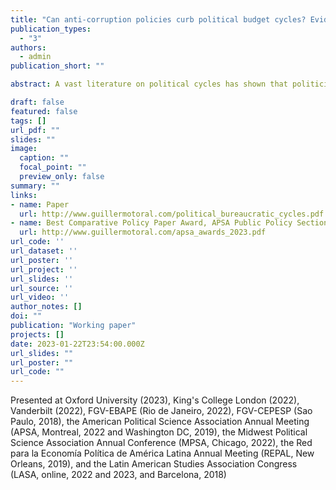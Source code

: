 ```yaml
---
title: "Can anti-corruption policies curb political budget cycles? Evidence from public employment in Brazil"
publication_types:
  - "3"
authors:
  - admin
publication_short: ""

abstract: A vast literature on political cycles has shown that politicians often manipulate policy tools ahead of elections to win votes. Yet much less is known about the effects of policies designed to constrain these cycles. I argue that legal constraints on politicians' discretion over tools like spending, debt, transfers, or hires ahead of elections simply displace ?and can even exacerbate? such cycles. I demonstrate these unintended consequences using large, monthly panels of Brazilian municipalities to measure cycles in public employment. Federal laws ban hiring and firing bureaucrats in a 6-month period around elections. Consistent with politicians anticipating and strategically responding to these constraints, hiring decreases during this freeze period, but increases in the months before the ban. Cycles are not restricted to political advisers or to temporary employees ? they are present across all levels of the bureaucracy and in the civil service too. These patterns are even more pronounced in localities that experience a randomized anti-corruption audit. These findings highlight how the effectiveness of anti- corruption strategies can be undermined by politicians' strategic responses to them.

draft: false
featured: false
tags: []
url_pdf: ""
slides: ""
image:
  caption: ""
  focal_point: ""
  preview_only: false
summary: ""
links:
- name: Paper
  url: http://www.guillermotoral.com/political_bureaucratic_cycles.pdf
- name: Best Comparative Policy Paper Award, APSA Public Policy Section
  url: http://www.guillermotoral.com/apsa_awards_2023.pdf
url_code: ''
url_dataset: ''
url_poster: ''
url_project: ''
url_slides: ''
url_source: ''
url_video: ''
author_notes: []
doi: ""
publication: "Working paper"
projects: []
date: 2023-01-22T23:54:00.000Z
url_slides: ""
url_poster: ""
url_code: ""
---
```

Presented at Oxford University (2023), King's College London (2022), Vanderbilt (2022), FGV-EBAPE (Rio de Janeiro, 2022), FGV-CEPESP (Sao Paulo, 2018), the American Political Science Association Annual Meeting (APSA, Montreal, 2022 and Washington DC, 2019), the Midwest Political Science Association Annual Conference (MPSA, Chicago, 2022), the Red para la Economía Política de América Latina Annual Meeting (REPAL, New Orleans, 2019), and the Latin American Studies Association Congress (LASA, online, 2022 and 2023, and Barcelona, 2018)
